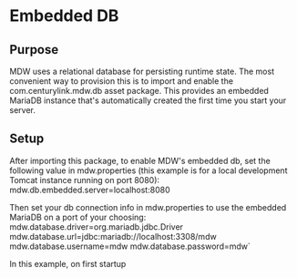 # Embedded DB

## Purpose
MDW uses a relational database for persisting runtime state.
The most convenient way to provision this is to import and enable
the com.centurylink.mdw.db asset package.  This provides an embedded MariaDB
instance that's automatically created the first time you start your server.

## Setup
After importing this package, to enable MDW's embedded db, set the following value in mdw.properties
(this example is for a local development Tomcat instance running on port 8080):
    mdw.db.embedded.server=localhost:8080
 
Then set your db connection info in mdw.properties to use the embedded MariaDB on a port of your choosing:
    mdw.database.driver=org.mariadb.jdbc.Driver
    mdw.database.url=jdbc:mariadb://localhost:3308/mdw
    mdw.database.username=mdw
    mdw.database.password=mdw`

In this example, on first startup 